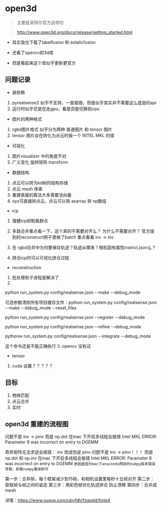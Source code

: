 # open3d

> 主要是英特尔官方自带的


> http://www.open3d.org/docs/release/getting_started.html


- 其实我也下载了labelfusion 和 eslaticfusion

- 还看了opencv的3d库

- 但是看起来这个库似乎更新更官方

## 问题记录
- 装依赖
1. pyrealsense2 似乎不支持，一直报错，但是似乎其实并不需要这么底层的api
2. 运行时似乎还是在走gpu，看是否能切换到cpu

- 图片的两种格式
1. rgbd图片格式 似乎分为两种 普通图片 和 tensor 图片
2. tensor 图片会在转化为点云时报一个 INTEL MKL 的错

- 可视化
1. 图片visualizer 中的角度不对
2. 广义变化  旋转矩阵 transform

- 数据结构
1. 点云可以转为kd树的结构存储
2. 点云 mesh 体素
3. 重建表面的算法大多需要法向量
4. xyz可直接转点云，点云可以用 asarray 转 np数组

- icp
1. 强健icp抑制离群点
2. 多路合并重点看一下，这个真的不需要对齐么？ 为什么不需要对齐？ 
官方提到的reconstruct例子里做了batch 重点看看
inv -> inv

3. 在 rgbd合并中为何要保存轨迹？轨迹从哪来？相机固有属性instrict.json么？
4. 拼合icp时可以可视化拼合过程

- reconstruction
1. 批处理和子进程是解决了
2. 
python run_system.py config/realsense.json --make --debug_mode 

可选参数清除所有项目缓存文件：python run_system.py config/realsense.json --make --debug_mode --reset_files

python run_system.py config/realsense.json --register --debug_mode 

python run_system.py config/realsense.json --refine --debug_mode 

pythonw run_system.py config/realsense.json --integrate --debug_mode 

这个命令还是不能正确执行
3. opencv 没有试

- tensor
1. cuda 设置？？？？？

## 目标
1. 物体匹配
2. 点云合并
3. 实时

## open3d 重建的流程图
问题不是 inv -> pinv 
而是 np.dot 在mac 下开启多线程会报错 Intel MKL ERROR: Parameter 8 was incorrect on entry to DGEMM

奇异矩阵无法求逆会报错：
inv 改成伪逆 pinv 问题不是 inv -> pinv！！！
而是 np.dot 和 np.inv 在mac 下开启多线程会报错 Intel MKL ERROR: Parameter 8 was incorrect on entry to DGEMM
`原因是因为mac下anaconda预装的numpy版本错误导致，卸载numpy重装即可`


第一步：合并帧，每个框架减少到15帧，和相机设置里每秒十五帧对齐
第二步：获取帧与帧之间的姿态
第三步：用彩色帧优化轨迹拼合 防止漂移
第四步：合并成mesh

详情：https://www.yuque.com/ubvfdh/fzgpdd/fixtq4
